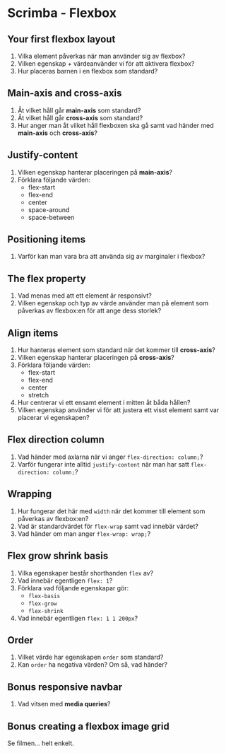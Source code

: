 # Scrimba - Flexbox

## Your first flexbox layout

1. Vilka element påverkas när man använder sig av flexbox?
1. Vilken egenskap + värdeanvänder vi för att aktivera flexbox?
1. Hur placeras barnen i en flexbox som standard?

## Main-axis and cross-axis

1. Åt vilket håll går **main-axis** som standard?
1. Åt vilket håll går **cross-axis** som standard?
1. Hur anger man åt vilket håll flexboxen ska gå samt vad händer med **main-axis** och **cross-axis**?

## Justify-content

1. Vilken egenskap hanterar placeringen på **main-axis**?
1. Förklara följande värden:
    - flex-start
    - flex-end
    - center
    - space-around
    - space-between

## Positioning items

1. Varför kan man vara bra att använda sig av marginaler i flexbox?

## The flex property

1. Vad menas med att ett element är responsivt?
1. Vilken egenskap och typ av värde använder man på element som påverkas av flexbox:en för att ange dess storlek?

## Align items

1. Hur hanteras element som standard när det kommer till **cross-axis**?
1. Vilken egenskap hanterar placeringen på **cross-axis**?
1. Förklara följande värden:
    - flex-start
    - flex-end
    - center
    - stretch
1. Hur centrerar vi ett ensamt element i mitten åt båda hållen?
1. Vilken egenskap använder vi för att justera ett visst element samt var placerar vi egenskapen?


## Flex direction column

1. Vad händer med axlarna när vi anger `flex-direction: column;`?
1. Varför fungerar inte alltid `justify-content` när man har satt `flex-direction: column;`?

## Wrapping

1. Hur fungerar det här med `width` när det kommer till element som påverkas av flexbox:en?
1. Vad är standardvärdet för `flex-wrap` samt vad innebär värdet?
1. Vad händer om man anger `flex-wrap: wrap;`?

## Flex grow shrink basis

1. Vilka egenskaper består shorthanden `flex` av?
1. Vad innebär egentligen `flex: 1`?
1. Förklara vad följande egenskapar gör:
    - `flex-basis`
    - `flex-grow`
    - `flex-shrink`
1. Vad innebär egentligen `flex: 1 1 200px`?

## Order

1. Vilket värde har egenskapen `order` som standard?
1. Kan `order` ha negativa värden? Om så, vad händer?

## Bonus responsive navbar

1. Vad vitsen med **media queries**?

## Bonus creating a flexbox image grid

Se filmen... helt enkelt.
